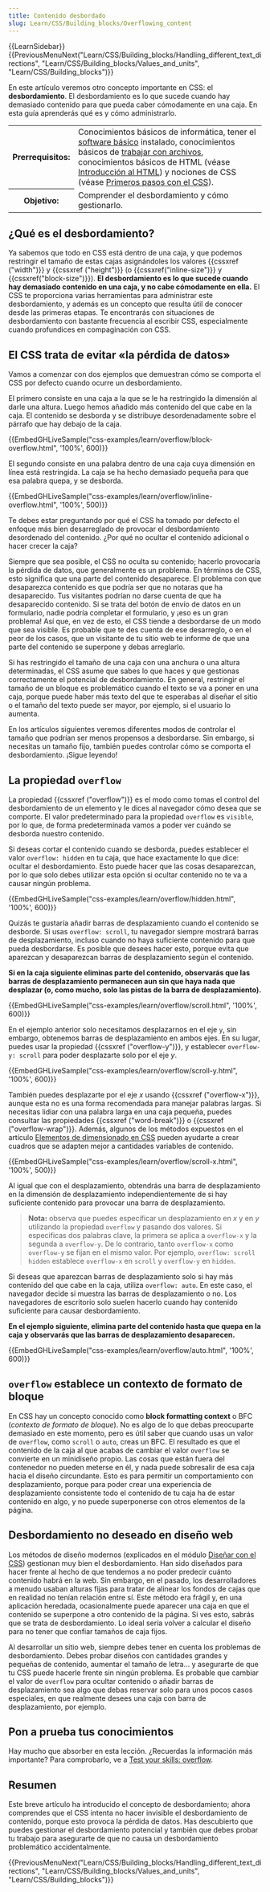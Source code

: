 ```yaml
---
title: Contenido desbordado
slug: Learn/CSS/Building_blocks/Overflowing_content
---
```


{{LearnSidebar}}{{PreviousMenuNext("Learn/CSS/Building_blocks/Handling_different_text_directions", "Learn/CSS/Building_blocks/Values_and_units", "Learn/CSS/Building_blocks")}}

En este artículo veremos otro concepto importante en CSS: el **desbordamiento**. El desbordamiento es lo que sucede cuando hay demasiado contenido para que pueda caber cómodamente en una caja. En esta guía aprenderás qué es y cómo administrarlo.

<table>
  <tbody>
    <tr>
      <th scope="row">Prerrequisitos:</th>
      <td>
        Conocimientos básicos de informática, tener el
        <a
          href="/es/docs/Learn/Getting_started_with_the_web/Installing_basic_software"
          >software básico</a
        >
        instalado, conocimientos básicos de
        <a href="/es/docs/Learn/Getting_started_with_the_web/Dealing_with_files"
          >trabajar con archivos</a
        >, conocimientos básicos de HTML (véase
        <a href="/es/docs/Learn/HTML/Introduction_to_HTML"
          >Introducción al HTML</a
        >) y nociones de CSS (véase
        <a href="/es/docs/Learn/CSS/First_steps">Primeros pasos con el CSS</a>).
      </td>
    </tr>
    <tr>
      <th scope="row">Objetivo:</th>
      <td>Comprender el desbordamiento y cómo gestionarlo.</td>
    </tr>
  </tbody>
</table>

## ¿Qué es el desbordamiento?

Ya sabemos que todo en CSS está dentro de una caja, y que podemos restringir el tamaño de estas cajas asignándoles los valores {{cssxref ("width")}} y {{cssxref ("height")}} (o {{cssxref("inline-size")}} y {{cssxref("block-size")}}). **El desbordamiento es lo que sucede cuando hay demasiado contenido en una caja, y no cabe cómodamente en ella.** El CSS te proporciona varias herramientas para administrar este desbordamiento, y además es un concepto que resulta útil de conocer desde las primeras etapas. Te encontrarás con situaciones de desbordamiento con bastante frecuencia al escribir CSS, especialmente cuando profundices en compaginación con CSS.

## El CSS trata de evitar «la pérdida de datos»

Vamos a comenzar con dos ejemplos que demuestran cómo se comporta el CSS por defecto cuando ocurre un desbordamiento.

El primero consiste en una caja a la que se le ha restringido la dimensión al darle una altura. Luego hemos añadido más contenido del que cabe en la caja. El contenido se desborda y se distribuye desordenadamente sobre el párrafo que hay debajo de la caja.

{{EmbedGHLiveSample("css-examples/learn/overflow/block-overflow.html", '100%', 600)}}

El segundo consiste en una palabra dentro de una caja cuya dimensión en línea está restringida. La caja se ha hecho demasiado pequeña para que esa palabra quepa, y se desborda.

{{EmbedGHLiveSample("css-examples/learn/overflow/inline-overflow.html", '100%', 500)}}

Te debes estar preguntando por qué el CSS ha tomado por defecto el enfoque más bien desarreglado de provocar el desbordamiento desordenado del contenido. ¿Por qué no ocultar el contenido adicional o hacer crecer la caja?

Siempre que sea posible, el CSS no oculta su contenido; hacerlo provocaría la pérdida de datos, que generalmente es un problema. En términos de CSS, esto significa que una parte del contenido desaparece. El problema con que desaparezca contenido es que podría ser que no notaras que ha desaparecido. Tus visitantes podrían no darse cuenta de que ha desaparecido contenido. Si se trata del botón de envío de datos en un formulario, nadie podría completar el formulario, y ¡eso es un gran problema! Así que, en vez de esto, el CSS tiende a desbordarse de un modo que sea visible. Es probable que te des cuenta de ese desarreglo, o en el peor de los casos, que un visitante de tu sitio web te informe de que una parte del contenido se superpone y debas arreglarlo.

Si has restringido el tamaño de una caja con una anchura o una altura determinadas, el CSS asume que sabes lo que haces y que gestionas correctamente el potencial de desbordamiento. En general, restringir el tamaño de un bloque es problemático cuando el texto se va a poner en una caja, porque puede haber más texto del que te esperabas al diseñar el sitio o el tamaño del texto puede ser mayor, por ejemplo, si el usuario lo aumenta.

En los artículos siguientes veremos diferentes modos de controlar el tamaño que podrían ser menos propensos a desbordarse. Sin embargo, si necesitas un tamaño fijo, también puedes controlar cómo se comporta el desbordamiento. ¡Sigue leyendo!

## La propiedad `overflow`

La propiedad {{cssxref ("overflow")}} es el modo como tomas el control del desbordamiento de un elemento y le dices al navegador cómo desea que se comporte. El valor predeterminado para la propiedad `overflow` es `visible`, por lo que, de forma predeterminada vamos a poder ver cuándo se desborda nuestro contenido.

Si deseas cortar el contenido cuando se desborda, puedes establecer el valor `overflow: hidden` en tu caja, que hace exactamente lo que dice: ocultar el desbordamiento. Esto puede hacer que las cosas desaparezcan, por lo que solo debes utilizar esta opción si ocultar contenido no te va a causar ningún problema.

{{EmbedGHLiveSample("css-examples/learn/overflow/hidden.html", '100%', 600)}}

Quizás te gustaría añadir barras de desplazamiento cuando el contenido se desborde. Si usas `overflow: scroll`, tu navegador siempre mostrará barras de desplazamiento, incluso cuando no haya suficiente contenido para que pueda desbordarse. Es posible que desees hacer esto, porque evita que aparezcan y desaparezcan barras de desplazamiento según el contenido.

**Si en la caja siguiente eliminas parte del contenido, observarás que las barras de desplazamiento permanecen aun sin que haya nada que desplazar (o, como mucho, solo las pistas de la barra de desplazamiento).**

{{EmbedGHLiveSample("css-examples/learn/overflow/scroll.html", '100%', 600)}}

En el ejemplo anterior solo necesitamos desplazarnos en el eje `y`, sin embargo, obtenemos barras de desplazamiento en ambos ejes. En su lugar, puedes usar la propiedad {{cssxref ("overflow-y")}}, y establecer `overflow-y: scroll` para poder desplazarte solo por el eje _y_.

{{EmbedGHLiveSample("css-examples/learn/overflow/scroll-y.html", '100%', 600)}}

También puedes desplazarte por el eje _x_ usando {{cssxref ("overflow-x")}}, aunque esta no es una forma recomendada para manejar palabras largas. Si necesitas lidiar con una palabra larga en una caja pequeña, puedes consultar las propiedades {{cssxref ("word-break")}} o {{cssxref ("overflow-wrap")}}. Además, algunos de los métodos expuestos en el artículo [Elementos de dimensionado en CSS](/es/docs/Learn/CSS/Building_blocks/Sizing_items_in_CSS) pueden ayudarte a crear cuadros que se adapten mejor a cantidades variables de contenido.

{{EmbedGHLiveSample("css-examples/learn/overflow/scroll-x.html", '100%', 500)}}

Al igual que con el desplazamiento, obtendrás una barra de desplazamiento en la dimensión de desplazamiento independientemente de si hay suficiente contenido para provocar una barra de desplazamiento.

> **Nota:** observa que puedes especificar un desplazamiento en _x_ y en _y_ utilizando la propiedad `overflow` y pasando dos valores. Si especificas dos palabras clave, la primera se aplica a `overflow-x` y la segunda a `overflow-y`. De lo contrario, tanto `overflow-x` como `overflow-y` se fijan en el mismo valor. Por ejemplo, `overflow: scroll hidden` establece `overflow-x` en `scroll` y `overflow-y` en `hidden`.

Si deseas que aparezcan barras de desplazamiento solo si hay más contenido del que cabe en la caja, utiliza `overflow: auto`. En este caso, el navegador decide si muestra las barras de desplazamiento o no. Los navegadores de escritorio solo suelen hacerlo cuando hay contenido suficiente para causar desbordamiento.

**En el ejemplo siguiente, elimina parte del contenido hasta que quepa en la caja y observarás que las barras de desplazamiento desaparecen.**

{{EmbedGHLiveSample("css-examples/learn/overflow/auto.html", '100%', 600)}}

## `overflow` establece un contexto de formato de bloque

En CSS hay un concepto conocido como **block formatting context** o BFC (_contexto de formato de bloque_). No es algo de lo que debas preocuparte demasiado en este momento, pero es útil saber que cuando usas un valor de `overflow`, como `scroll` o `auto`, creas un BFC. El resultado es que el contenido de la caja al que acabas de cambiar el valor `overflow` se convierte en un minidiseño propio. Las cosas que están fuera del contenedor no pueden meterse en él, y nada puede sobresalir de esa caja hacia el diseño circundante. Esto es para permitir un comportamiento con desplazamiento, porque para poder crear una experiencia de desplazamiento consistente todo el contenido de tu caja ha de estar contenido en algo, y no puede superponerse con otros elementos de la página.

## Desbordamiento no deseado en diseño web

Los métodos de diseño modernos (explicados en el módulo [Diseñar con el CSS](/es/docs/Learn/CSS/CSS_layout)) gestionan muy bien el desbordamiento. Han sido diseñados para hacer frente al hecho de que tendemos a no poder predecir cuánto contenido habrá en la web. Sin embargo, en el pasado, los desarrolladores a menudo usaban alturas fijas para tratar de alinear los fondos de cajas que en realidad no tenían relación entre sí. Este método era frágil y, en una aplicación heredada, ocasionalmente puede aparecer una caja en que el contenido se superpone a otro contenido de la página. Si ves esto, sabrás que se trata de desbordamiento. Lo ideal sería volver a calcular el diseño para no tener que confiar tamaños de caja fijos.

Al desarrollar un sitio web, siempre debes tener en cuenta los problemas de desbordamiento. Debes probar diseños con cantidades grandes y pequeñas de contenido, aumentar el tamaño de letra... y asegurarte de que tu CSS puede hacerle frente sin ningún problema. Es probable que cambiar el valor de `overflow` para ocultar contenido o añadir barras de desplazamiento sea algo que debas reservar solo para unos pocos casos especiales, en que realmente desees una caja con barra de desplazamiento, por ejemplo.

## Pon a prueba tus conocimientos

Hay mucho que absorber en esta lección. ¿Recuerdas la información más importante? Para comprobarlo, ve a [Test your skills: overflow](/es/docs/Learn/CSS/Building_blocks/Overflow_Tasks).

## Resumen

Este breve artículo ha introducido el concepto de desbordamiento; ahora comprendes que el CSS intenta no hacer invisible el desbordamiento de contenido, porque esto provoca la pérdida de datos. Has descubierto que puedes gestionar el desbordamiento potencial y también que debes probar tu trabajo para asegurarte de que no causa un desbordamiento problemático accidentalmente.

{{PreviousMenuNext("Learn/CSS/Building_blocks/Handling_different_text_directions", "Learn/CSS/Building_blocks/Values_and_units", "Learn/CSS/Building_blocks")}}
